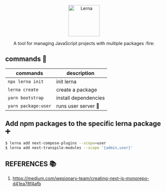 <p align="center">
  <img alt="Lerna" src="https://user-images.githubusercontent.com/645641/79596653-38f81200-80e1-11ea-98cd-1c6a3bb5de51.png" width="100">
</p>
<p align="center">
  A tool for managing JavaScript projects with multiple packages :fire:
</p>

## commands :wrench:
| commands            |   description              |
|---------------------|----------------------------|
| `npx lerna init`    | init lerna                 |
| `lerna create`      | create a package           |
| `yarn bootstrap`    | install dependencies       |
| `yarn package:user` | runs user server :running: |

## Add npm packages to the specific lerna package :heavy_plus_sign:
```sh
$ lerna add next-compose-plugins --scope=user
$ lerna add next-transpile-modules --scope '{admin,user}'
```

## REFERENCES :books:
1. https://medium.com/wesionary-team/creating-next-js-monorepo-d41ea78f4afb
